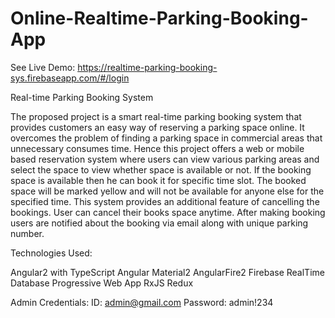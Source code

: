 # Online-Realtime-Parking-Booking-App

See Live Demo: https://realtime-parking-booking-sys.firebaseapp.com/#/login

Real-time Parking Booking System

The proposed project is a smart real-time parking booking system that provides customers an easy way of reserving a parking space online. It overcomes the problem of finding a parking space in commercial areas that unnecessary consumes time. Hence this project offers a web or mobile based reservation system where users can view various parking areas and select the space to view whether space is available or not. If the booking space is available then he can book it for specific time slot. The booked space will be marked yellow and will not be available for anyone else for the specified time. This system provides an additional feature of cancelling the bookings. User can cancel their books space anytime. After making booking users are notified about the booking via email along with unique parking number.

Technologies Used:

Angular2 with TypeScript
Angular Material2
AngularFire2
Firebase RealTime Database
Progressive Web App
RxJS
Redux

Admin Credentials:
ID: admin@gmail.com
Password: admin!234

